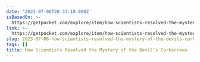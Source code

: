 ```yaml
---
date: '2023-07-06T20:37:10.000Z'
isBasedOn: >-
  https://getpocket.com/explore/item/how-scientists-resolved-the-mystery-of-the-devil-s-corkscrews?utm_source=pocket-newtab
link: >-
  https://getpocket.com/explore/item/how-scientists-resolved-the-mystery-of-the-devil-s-corkscrews?utm_source=pocket-newtab
slug: 2023-07-06-how-scientists-resolved-the-mystery-of-the-devils-corkscrews
tags: []
title: How Scientists Resolved the Mystery of the Devil’s Corkscrews
---
```


